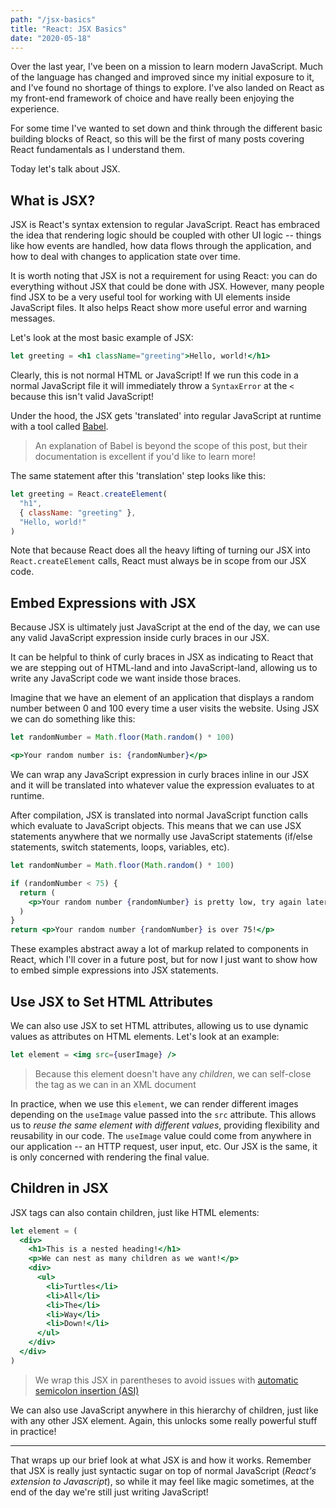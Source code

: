 ```yaml
---
path: "/jsx-basics"
title: "React: JSX Basics"
date: "2020-05-18"
---
```


Over the last year, I've been on a mission to learn modern JavaScript. Much of the language has changed and improved since my initial exposure to it, and I've found no shortage of things to explore. I've also landed on React as my front-end framework of choice and have really been enjoying the experience.

For some time I've wanted to set down and think through the different basic building blocks of React, so this will be the first of many posts covering React fundamentals as I understand them.

Today let's talk about JSX.

## What is JSX?

JSX is React's syntax extension to regular JavaScript. React has embraced the idea that rendering logic should be coupled with other UI logic -- things like how events are handled, how data flows through the application, and how to deal with changes to application state over time.

It is worth noting that JSX is not a requirement for using React: you can do everything without JSX that could be done with JSX. However, many people find JSX to be a very useful tool for working with UI elements inside JavaScript files. It also helps React show more useful error and warning messages.

Let's look at the most basic example of JSX:

```jsx
let greeting = <h1 className="greeting">Hello, world!</h1>
```

Clearly, this is not normal HTML or JavaScript! If we run this code in a normal JavaScript file it will immediately throw a `SyntaxError` at the `<` because this isn't valid JavaScript!

Under the hood, the JSX gets 'translated' into regular JavaScript at runtime with a tool called [Babel](https://babeljs.io/docs/en/).

> An explanation of Babel is beyond the scope of this post, but their documentation is excellent if you'd like to learn more!

The same statement after this 'translation' step looks like this:

```jsx
let greeting = React.createElement(
  "h1",
  { className: "greeting" },
  "Hello, world!"
)
```

Note that because React does all the heavy lifting of turning our JSX into `React.createElement` calls, React must always be in scope from our JSX code.

## Embed Expressions with JSX

Because JSX is ultimately just JavaScript at the end of the day, we can use any valid JavaScript expression inside curly braces in our JSX.

It can be helpful to think of curly braces in JSX as indicating to React that we are stepping out of HTML-land and into JavaScript-land, allowing us to write any JavaScript code we want inside those braces.

Imagine that we have an element of an application that displays a random number between 0 and 100 every time a user visits the website. Using JSX we can do something like this:

```jsx
let randomNumber = Math.floor(Math.random() * 100)

<p>Your random number is: {randomNumber}</p>
```

We can wrap any JavaScript expression in curly braces inline in our JSX and it will be translated into whatever value the expression evaluates to at runtime.

After compilation, JSX is translated into normal JavaScript function calls which evaluate to JavaScript objects. This means that we can use JSX statements anywhere that we normally use JavaScript statements (if/else statements, switch statements, loops, variables, etc).

```jsx
let randomNumber = Math.floor(Math.random() * 100)

if (randomNumber < 75) {
  return (
    <p>Your random number {randomNumber} is pretty low, try again later!</p>
  )
}
return <p>Your random number {randomNumber} is over 75!</p>
```

These examples abstract away a lot of markup related to components in React, which I'll cover in a future post, but for now I just want to show how to embed simple expressions into JSX statements.

## Use JSX to Set HTML Attributes

We can also use JSX to set HTML attributes, allowing us to use dynamic values as attributes on HTML elements. Let's look at an example:

```jsx
let element = <img src={userImage} />
```

> Because this element doesn't have any _children_, we can self-close the tag as we can in an XML document

In practice, when we use this `element`, we can render different images depending on the `useImage` value passed into the `src` attribute. This allows us to _reuse the same element with different values_, providing flexibility and reusability in our code. The `useImage` value could come from anywhere in our application -- an HTTP request, user input, etc. Our JSX is the same, it is only concerned with rendering the final value.

## Children in JSX

JSX tags can also contain children, just like HTML elements:

```jsx
let element = (
  <div>
    <h1>This is a nested heading!</h1>
    <p>We can nest as many children as we want!</p>
    <div>
      <ul>
        <li>Turtles</li>
        <li>All</li>
        <li>The</li>
        <li>Way</li>
        <li>Down!</li>
      </ul>
    </div>
  </div>
)
```

> We wrap this JSX in parentheses to avoid issues with [automatic semicolon insertion (ASI)](https://stackoverflow.com/questions/2846283/what-are-the-rules-for-javascripts-automatic-semicolon-insertion-asi)

We can also use JavaScript anywhere in this hierarchy of children, just like with any other JSX element. Again, this unlocks some really powerful stuff in practice!

<hr>

That wraps up our brief look at what JSX is and how it works. Remember that JSX is really just syntactic sugar on top of normal JavaScript (_React's extension to Javascript_), so while it may feel like magic sometimes, at the end of the day we're still just writing JavaScript!

